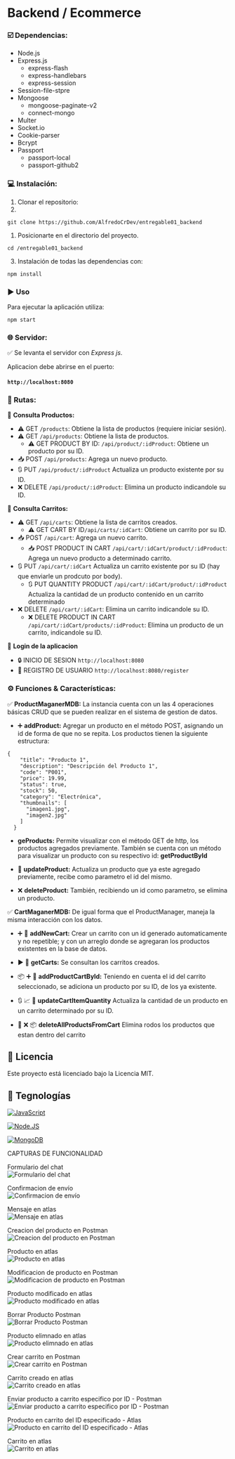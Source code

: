 # Backend / Ecommerce

### ☑️ Dependencias:

- Node.js    
- Express.js  
  - express-flash  
  - express-handlebars  
  - express-session  
- Session-file-stpre  
- Mongoose  
  - mongoose-paginate-v2  
  - connect-mongo  
- Multer  
- Socket.io  
- Cookie-parser  
- Bcrypt  
- Passport  
  - passport-local  
  - passport-github2  


### 💻 Instalación:  

1. Clonar el repositorio: 
2. 
```shell
git clone https://github.com/AlfredoCrDev/entregable01_backend
```
1. Posicionarte en el directorio del proyecto.

```shell
cd /entregable01_backend
```
3. Instalación de todas las dependencias con:
```shell
npm install
```

### ▶️ Uso
Para ejecutar la aplicación utiliza:
```shell
npm start 
```


### 🌐 Servidor:

✅    Se levanta el servidor con *Express js*.

Aplicacion debe abrirse en el puerto: 

#### `http://localhost:8080`

### 🔀 Rutas:

📍   **Consulta Productos:** 

- ⚠️ GET `/products`: Obtiene la lista de productos (requiere iniciar sesión).
- ⚠️ GET `/api/products`: Obtiene la lista de productos.
  - ⚠️ GET PRODUCT BY ID: `/api/product/:idProduct`: Obtiene un producto por su ID.
- 📥 POST `/api/products`: Agrega un nuevo producto.
- 🔃 PUT `/api/product/:idProduct` Actualiza un producto existente por su ID.
- ❌ DELETE `/api/product/:idProduct`: Elimina un producto indicandole su ID.

📍   **Consulta Carritos:** 

- ⚠️ GET `/api/carts`: Obtiene la lista de carritos creados.
  - ⚠️ GET CART BY ID`/api/carts/:idCart`: Obtiene un carrito por su ID.
- 📥 POST `/api/cart`: Agrega un nuevo carrito.
  - 📥 POST PRODUCT IN CART `/api/cart/:idCart/product/:idProduct`: Agrega un nuevo producto a determinado carrito.
- 🔃 PUT `/api/cart/:idCart` Actualiza un carrito existente por su ID (hay que enviarle un prodcuto por body).
  - 🔃 PUT QUANTITY PRODUCT `/api/cart/:idCart/product/:idProduct` Actualiza la cantidad de un producto contenido en un carrito determinado
- ❌ DELETE `/api/cart/:idCart`: Elimina un carrito indicandole su ID.
  - ❌ DELETE PRODUCT IN CART `/api/cart/:idCart/products/:idProduct`: Elimina un producto de un carrito, indicandole su ID.

🔎   **Login de la aplicacion** 

- 🔒 INICIO DE SESION `http://localhost:8080`
- 👤 REGISTRO DE USUARIO `http://localhost:8080/register`



### ⚙️ Funciones & Características:

✅    **ProductMaganerMDB:**  La instancia  cuenta con un las 4 operaciones básicas CRUD que se pueden realizar en el sistema de gestion de datos.

- ➕ **addProduct:** Agregar un producto en el método POST, asignando un id de forma de que no se repita. Los productos tienen la siguiente estructura: 

```
{
    "title": "Producto 1",
    "description": "Descripción del Producto 1",
    "code": "P001",
    "price": 19.99,
    "status": true,
    "stock": 50,
    "category": "Electrónica",
    "thumbnails": [
      "imagen1.jpg",
      "imagen2.jpg"
    ]
  }
```
- **geProducts:** Permite visualizar con el método GET de http, los productos agregados previamente.
También se cuenta con un método para visualizar un producto con su respectivo id: **getProductById**

- 🔁 **updateProduct:** Actualiza un producto que ya este agregado previamente, recibe como parametro el id del mismo. 

- ❌ **deleteProduct:** También, recibiendo un id como parametro, se elimina un producto. 

✅    **CartMaganerMDB:**  De igual forma que el ProductManager, maneja la misma interacción con los datos.

-  ➕ 🛒 **addNewCart:** Crear un carrito con un id generado automaticamente y no repetible; y con un arreglo donde se agregaran los productos existentes en la base de datos. 

-  ▶️ 🛒  **getCarts:** Se consultan los carritos creados. 

-  📦 ➕ 🛒 **addProductCartById:** Teniendo en cuenta el id del carrito seleccionado, se adiciona un producto por su ID, de los ya existente. 
-  🔃 📈 🛒 **updateCartItemQuantity** Actualiza la cantidad de un producto en un carrito determinado por su ID.
-  🛒 ❌ 📦 **deleteAllProductsFromCart** Elimina rodos los productos que estan dentro del carrito


## 🔐 Licencia

Este proyecto está licenciado bajo la Licencia MIT. 


## 📱 Tegnologías

[![JavaScript](https://img.shields.io/badge/JavaScript-F7DF1E?style=for-the-badge&logo=javascript&logoColor=white&labelColor=101010)]()

[![Node.JS](https://img.shields.io/badge/Node.JS-339933?style=for-the-badge&logo=node.js&logoColor=white&labelColor=101010)]()

[![MongoDB](https://img.shields.io/badge/MongoDB-47A248?style=for-the-badge&logo=mongodb&logoColor=white&labelColor=101010)]()

CAPTURAS DE FUNCIONALIDAD

Formulario del chat  
![Formulario del chat](https://github.com/AlfredoCrDev/entregable01_backend/blob/main/src/public/capturas/form%20chat.png)

Confirmacion de envío  
![Confirmacion de envío](https://github.com/AlfredoCrDev/entregable01_backend/blob/main/src/public/capturas/cofirmacion%20chat.png)

Mensaje en atlas  
![Mensaje en atlas](https://github.com/AlfredoCrDev/entregable01_backend/blob/main/src/public/capturas/chat%20en%20atlas.png)

Creacion del producto en Postman  
![Creacion del producto en Postman](https://github.com/AlfredoCrDev/entregable01_backend/blob/main/src/public/capturas/post%20producto.png)

Producto en atlas  
![Producto en atlas](https://github.com/AlfredoCrDev/entregable01_backend/blob/main/src/public/capturas/post%20en%20atlas.png)

Modificacion de producto en Postman  
![Modificacion de producto en Postman](https://github.com/AlfredoCrDev/entregable01_backend/blob/main/src/public/capturas/put%20producto.png)

Producto modificado en atlas  
![Producto modificado en atlas](https://github.com/AlfredoCrDev/entregable01_backend/blob/main/src/public/capturas/put%20producto%20en%20atlas.png)

Borrar Producto Postman  
![Borrar Producto Postman](https://github.com/AlfredoCrDev/entregable01_backend/blob/main/src/public/capturas/delete%20producto.png)

Producto elimnado en atlas  
![Producto elimnado en atlas](https://github.com/AlfredoCrDev/entregable01_backend/blob/main/src/public/capturas/delete%20producto%20en%20atlas.png)

Crear carrito en Postman  
![Crear carrito en Postman](https://github.com/AlfredoCrDev/entregable01_backend/blob/main/src/public/capturas/post%20cart.png)

Carrito creado en atlas  
![Carrito creado en atlas](https://github.com/AlfredoCrDev/entregable01_backend/blob/main/src/public/capturas/post%20cart%20en%20atlas.png)

Enviar producto a carrito especifico por ID - Postman  
![Enviar producto a carrito especifico por ID - Postman](https://github.com/AlfredoCrDev/entregable01_backend/blob/main/src/public/capturas/post%20producto%20en%20carrito.png)

Producto en carrito del ID especificado - Atlas  
![Producto en carrito del ID especificado - Atlas](https://github.com/AlfredoCrDev/entregable01_backend/blob/main/src/public/capturas/post%20producto%20en%20carrito%20en%20atlas.png)

Carrito en atlas  
![Carrito en atlas](https://github.com/AlfredoCrDev/entregable01_backend/blob/main/src/public/capturas/get%20cart.png)
